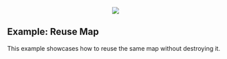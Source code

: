 <div align="center">
  <img src="https://avatars3.githubusercontent.com/u/2105791?v=3&s=200" />
</div>

## Example: Reuse Map

This example showcases how to reuse the same map without destroying it.
